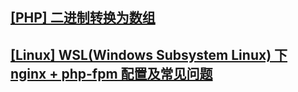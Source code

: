 ## [[PHP] 二进制转换为数组](php-binary_to_array)
## [[Linux] WSL(Windows Subsystem Linux) 下 nginx + php-fpm 配置及常见问题](linux-nginx_php-fpm_on_wsl)